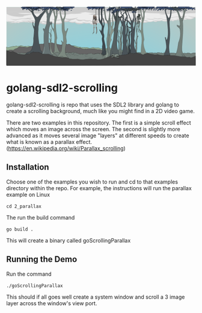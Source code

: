 ![image](https://github.com/stclaird/golang-sdl2-scrolling/blob/main/githeader.png?raw=true)
# golang-sdl2-scrolling
golang-sdl2-scrolling is repo that uses the SDL2 library and golang to create a scrolling background, much like you might find in a 2D video game.

There are two examples in this repository. The first is a simple scroll effect which moves an image across the screen. The second is slightly more advanced as it moves several image "layers" at different speeds to create what is known as a parallax effect.(https://en.wikipedia.org/wiki/Parallax_scrolling)

## Installation

Choose one of the examples you wish to run and cd to that examples directory within the repo. For example, the instructions will run the parallax example on Linux

```
cd 2_parallax
```

The run the build command

```
go build .
```
This will create a binary called goScrollingParallax

## Running the Demo

Run the command
```
./goScrollingParallax
```
This should if all goes well create a system window and scroll a 3 image layer across the window's view port.
